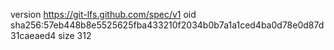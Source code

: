 version https://git-lfs.github.com/spec/v1
oid sha256:57eb448b8e5525625fba433210f2034b0b7a1a1ced4ba0d78e0d87d31caeaed4
size 312
